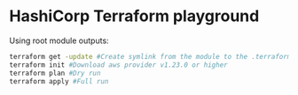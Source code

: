 # HashiCorp Terraform playground

Using root module outputs:

```bash
terraform get -update #Create symlink from the module to the .terraform folder
terraform init #Download aws provider v1.23.0 or higher
terraform plan #Dry run
terraform apply #Full run
```
